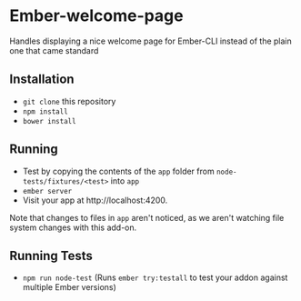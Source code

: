 # Ember-welcome-page

Handles displaying a nice welcome page for Ember-CLI instead of the plain
one that came standard

## Installation

* `git clone` this repository
* `npm install`
* `bower install`

## Running

* Test by copying the contents of the `app` folder from `node-tests/fixtures/<test>` into `app`
* `ember server`
* Visit your app at http://localhost:4200.

Note that changes to files in `app` aren't noticed, as we aren't watching
file system changes with this add-on.

## Running Tests

* `npm run node-test` (Runs `ember try:testall` to test your addon against multiple Ember versions)